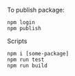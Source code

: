 To publish package:

```
npm login
npm publish
```

Scripts

```
npm i [some-package]
npm run test
npm run build
```
